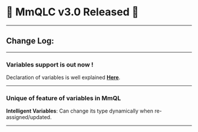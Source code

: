 # 🎉 MmQLC v3.0 Released 🎉

---
## Change Log:

---
### Variables support is out now !
Declaration of variables is well explained [**Here**](VARIABLES.md).

---
### Unique of feature of variables in **MmQL**
**Intelligent Variables**: Can change its type dynamically when re-assigned/updated.

---

